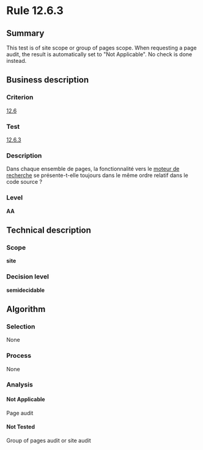 # Rule 12.6.3

## Summary

This test is of site scope or group of pages scope. When requesting a page audit, the result is automatically set to "Not Applicable". No check is done instead.

## Business description

### Criterion

[12.6](http://references.modernisation.gouv.fr/sites/default/files/RGAA3_RC2-1/referentiel_technique.htm#crit-12-6)

### Test

[12.6.3](http://references.modernisation.gouv.fr/sites/default/files/RGAA3_RC2-1/referentiel_technique.htm#test-12-6-3)

### Description

Dans chaque ensemble de pages, la fonctionnalit&eacute; vers le <a href="http://references.modernisation.gouv.fr/sites/default/files/RGAA3_RC2-1/glossaire.htm#mMoteurRecherche">moteur de recherche</a> se pr&eacute;sente-t-elle toujours dans le m&ecirc;me ordre relatif dans le code source ?

### Level

**AA**

## Technical description

### Scope

**site**

### Decision level

**semidecidable**

## Algorithm

### Selection

None

### Process

None

### Analysis

#### Not Applicable

Page audit 

#### Not Tested

Group of pages audit or site audit
